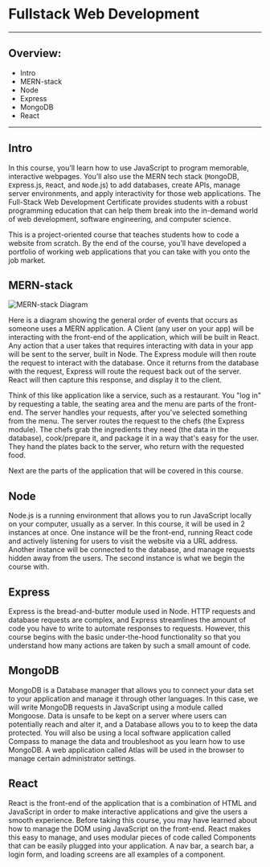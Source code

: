 # Fullstack Web Development

---

## Overview:

- Intro
- MERN-stack
- Node
- Express
- MongoDB
- React

---

## Intro

In this course, you’ll learn how to use JavaScript to program memorable, interactive webpages. You’ll also use the MERN tech stack (`M`ongoDB, `E`xpress.js, `R`eact, and `N`ode.js) to add databases, create APIs, manage server environments, and apply interactivity for those web applications. The Full-Stack Web Development Certificate provides students with a robust programming education that can help them break into the in-demand world of web development, software engineering, and computer science.

This is a project-oriented course that teaches students how to code a website from scratch. By the end of the course, you’ll have developed a portfolio of working web applications that you can take with you onto the job market.

## MERN-stack

![MERN-stack Diagram](https://i.imgur.com/K1Qk4IW.png)

Here is a diagram showing the general order of events that occurs as someone uses a MERN application. A Client (any user on your app) will be interacting with the front-end of the application, which will be built in React. Any action that a user takes that requires interacting with data in your app will be sent to the server, built in Node. The Express module will then route the request to interact with the database. Once it returns from the database with the request, Express will route the request back out of the server. React will then capture this response, and display it to the client.

Think of this like application like a service, such as a restaurant. You "log in" by requesting a table, the seating area and the menu are parts of the front-end. The server handles your requests, after you've selected something from the menu. The server routes the request to the chefs (the Express module). The chefs grab the ingredients they need (the data in the database), cook/prepare it, and package it in a way that's easy for the user. They hand the plates back to the server, who return with the requested food.

Next are the parts of the application that will be covered in this course.

## Node

Node.js is a running environment that allows you to run JavaScript locally on your computer, usually as a server. In this course, it will be used in 2 instances at once. One instance will be the front-end, running React code and actively listening for users to visit the website via a URL address. Another instance will be connected to the database, and manage requests hidden away from the users. The second instance is what we begin the course with.

## Express

Express is the bread-and-butter module used in Node. HTTP requests and database requests are complex, and Express streamlines the amount of code you have to write to automate responses to requests. However, this course begins with the basic under-the-hood functionality so that you understand how many actions are taken by such a small amount of code.

## MongoDB

MongoDB is a Database manager that allows you to connect your data set to your application and manage it through other languages. In this case, we will write MongoDB requests in JavaScript using a module called Mongoose. Data is unsafe to be kept on a server where users can potentially reach and alter it, and a Database allows you to to keep the data protected. You will also be using a local software application called Compass to manage the data and troubleshoot as you learn how to use MongoDB. A web application called Atlas will be used in the browser to manage certain administrator settings.

## React

React is the front-end of the application that is a combination of HTML and JavaScript in order to make interactive applications and give the users a smooth experience. Before taking this course, you may have learned about how to manage the DOM using JavaScript on the front-end. React makes this easy to manage, and uses modular pieces of code called Components that can be easily plugged into your application. A nav bar, a search bar, a login form, and loading screens are all examples of a component.
